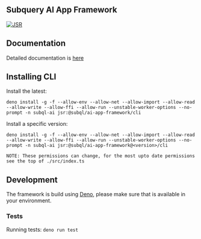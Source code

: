 ## Subquery AI App Framework

[![JSR](https://jsr.io/badges/@subql/ai-app-framework)](https://jsr.io/@subql/ai-app-framework)

## Documentation

Detailed documentation is
[here](https://academy.subquery.network/ai/welcome.html)

## Installing CLI

Install the latest:

`deno install -g -f --allow-env --allow-net --allow-import --allow-read --allow-write --allow-ffi --allow-run --unstable-worker-options --no-prompt -n subql-ai jsr:@subql/ai-app-framework/cli`

Install a specific version:

`deno install -g -f --allow-env --allow-net --allow-import --allow-read --allow-write --allow-ffi --allow-run --unstable-worker-options --no-prompt -n subql-ai jsr:@subql/ai-app-framework@<version>/cli`

`NOTE: These permissions can change, for the most upto date permissions see the top of ./src/index.ts`

## Development

The framework is build using [Deno](https://deno.land), please make sure that is
available in your environment.

### Tests

Running tests: `deno run test`
